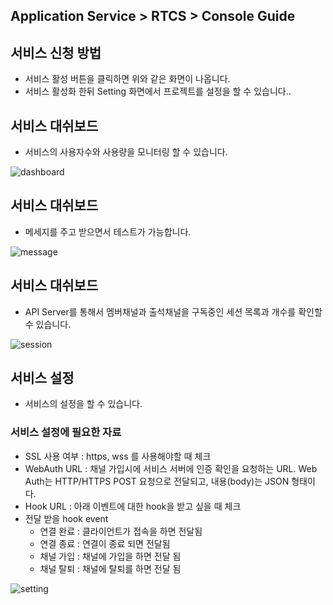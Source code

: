 ## Application Service > RTCS > Console Guide

## 서비스 신청 방법
* 서비스 활성 버튼을 클릭하면 위와 같은 화면이 나옵니다.
* 서비스 활성화 한뒤 Setting 화면에서 프로젝트를 설정을 할 수 있습니다..

## 서비스 대쉬보드
* 서비스의 사용자수와 사용량을 모니터링 할 수 있습니다.

![dashboard](http://static.toastoven.net/prod_rtcs/dashboard.png)

## 서비스 대쉬보드
* 메세지를 주고 받으면서 테스트가 가능합니다.

![message](http://static.toastoven.net/prod_rtcs/message.png)

## 서비스 대쉬보드
* API Server를 통해서 멤버채널과 출석채널을 구독중인 세션 목록과 개수를 확인할 수 있습니다.

![session](http://static.toastoven.net/prod_rtcs/session.png)


## 서비스 설정
* 서비스의 설정을 할 수 있습니다.

### 서비스 설정에 필요한 자료
- SSL 사용 여부 : https, wss 를 사용해야할 때 체크
- WebAuth URL : 채널 가입시에 서비스 서버에 인증 확인을 요청하는 URL. Web Auth는 HTTP/HTTPS POST 요청으로 전달되고, 내용(body)는 JSON 형태이다.
- Hook URL : 아래 이벤트에 대한 hook을 받고 싶을 때 체크
- 전달 받을 hook event
  - 연결 완료 : 클라이언트가 접속을 하면 전달됨
  - 연결 종료 : 연결이 종료 되면 전달됨
  - 채널 가입 : 채널에 가입을 하면 전달 됨
  - 채널 탈퇴 : 채널에 탈퇴를 하면 전달 됨

![setting](http://static.toastoven.net/prod_rtcs/n-setting.png)
